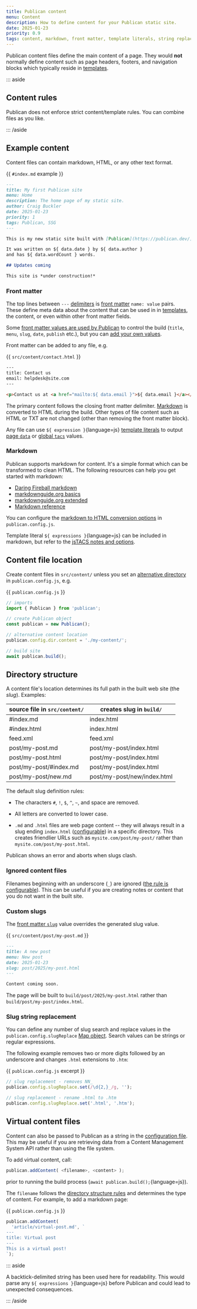 ```yaml
---
title: Publican content
menu: Content
description: How to define content for your Publican static site.
date: 2025-01-23
priority: 0.9
tags: content, markdown, front matter, template literals, string replacement
---
```


Publican content files define the main content of a page. They would **not** normally define content such as page headers, footers, and navigation blocks which typically reside in [templates](--ROOT--docs/setup/templates/).

::: aside

## Content rules

Publican does not enforce strict content/template rules. You can combine files as you like.

::: /aside


## Example content

Content files can contain markdown, HTML, or any other text format.

{{ `#index.md` example }}
```md
---
title: My first Publican site
menu: Home
description: The home page of my static site.
author: Craig Buckler
date: 2025-01-23
priority: 1
tags: Publican, SSG
---

This is my new static site built with [Publican](https://publican.dev/).

It was written on ${ data.date } by ${ data.author }
and has ${ data.wordCount } words.

## Updates coming

This site is *under construction!*
```


### Front matter

The top lines between `---` [delimiters](--ROOT--docs/reference/publican-options/#front-matter-delimiter) is [front matter](--ROOT--docs/reference/front-matter/) `name: value` pairs. These define meta data about the content that can be used in in [templates](--ROOT--docs/setup/templates/), the content, or even within other front matter fields.

Some [front matter values are used by Publican](--ROOT--docs/reference/front-matter/#publican-values) to control the build (`title`, `menu`, `slug`, `date`, `publish` etc.), but you can [add your own values](--ROOT--docs/reference/front-matter/#custom-front-matter).

Front matter can be added to any file, e.g.

{{ `src/content/contact.html` }}
```html
---
title: Contact us
email: helpdesk@site.com
---

<p>Contact us at <a href="mailto:${ data.email }">${ data.email }</a></p>
```

The primary content follows the closing front matter delimiter. [Markdown](#markdown) is converted to HTML during the build. Other types of file content such as HTML or TXT are not changed (other than removing the front matter block).

Any file can use `${ expression }`{language=js} [template literals](--ROOT--docs/setup/jstacs/) to output [page `data`](--ROOT--docs/reference/content-properties/) or [global `tacs`](--ROOT--docs/reference/global-properties/) values.


### Markdown

Publican supports markdown for content. It's a simple format which can be transformed to clean HTML. The following resources can help you get started with markdown:

* [Daring Fireball markdown](https://daringfireball.net/projects/markdown/)
* [markdownguide.org basics](https://www.markdownguide.org/basic-syntax/)
* [markdownguide.org extended](https://www.markdownguide.org/extended-syntax/)
* [Markdown reference](https://commonmark.org/help/)

You can configure the [markdown to HTML conversion options](--ROOT--docs/reference/publican-options/#markdown-to-html) in `publican.config.js`.

Template literal `${ expressions }`{language=js} can be included in markdown, but refer to the [jsTACS notes and options](--ROOT--docs/setup/jstacs/#template-literals-in-markdown).


## Content file location

Create content files in `src/content/` unless you set an [alternative directory](--ROOT--docs/reference/publican-options/#directories) in `publican.config.js`, e.g.

{{ `publican.config.js` }}
```js
// imports
import { Publican } from 'publican';

// create Publican object
const publican = new Publican();

// alternative content location
publican.config.dir.content = './my-content/';

// build site
await publican.build();
```


## Directory structure

A content file's location determines its full path in the built web site (the *slug*). Examples:

|source file in `src/content/`|creates slug in `build/`|
|-|-|
|\#index.md|index.html|
|\#index.html|index.html|
|feed.xml|feed.xml|
|post/my-post.md|post/my-post/index.html|
|post/my-post.html|post/my-post/index.html|
|post/my-post/\#index.md|post/my-post/index.html|
|post/my-post/new.md|post/my-post/new/index.html|

The default slug definition rules:

* The characters `#`, `!`, `$`, `^`, `~`, and space are removed.

* All letters are converted to lower case.

* `.md` and `.html` files are web page content -- they will always result in a slug ending `index.html` ([configurable](--ROOT--docs/reference/publican-options/#index-page-filename)) in a specific directory. This creates friendlier URLs such as `mysite.com/post/my-post/` rather than `mysite.com/post/my-post.html`.

Publican shows an error and aborts when slugs clash.


### Ignored content files

Filenames beginning with an underscore (`_`) are ignored ([the rule is configurable](--ROOT--docs/reference/publican-options/#ignored-content-files)). This can be useful if you are creating notes or content that you do not want in the built site.


### Custom slugs

The [front matter `slug`](--ROOT--docs/reference/front-matter/#slug) value overrides the generated slug value.

{{ `src/content/post/my-post.md` }}
```md
---
title: A new post
menu: New post
date: 2025-01-23
slug: post/2025/my-post.html
---

Content coming soon.
```

The page will be built to `build/post/2025/my-post.html` rather than `build/post/my-post/index.html`.


### Slug string replacement

You can define any number of slug search and replace values in the `publican.config.slugReplace` [Map object](https://developer.mozilla.org/docs/Web/JavaScript/Reference/Global_Objects/Map). Search values can be strings or regular expressions.

The following example removes two or more digits followed by an underscore and changes `.html` extensions to `.htm`:

{{ `publican.config.js` excerpt }}
```js
// slug replacement - removes NN_
publican.config.slugReplace.set(/\d{2,}_/g, '');

// slug replacement - rename .html to .htm
publican.config.slugReplace.set('.html', '.htm');
```


## Virtual content files

Content can also be passed to Publican as a string in the [configuration file](--ROOT--docs/setup/configuration/). This may be useful if you are retrieving data from a Content Management System API rather than using the file system.

To add virtual content, call:

```js
publican.addContent( <filename>, <content> );
```

prior to running the build process (`await publican.build();`{language=js}).

The `filename` follows the [directory structure rules](#directory-structure) and determines the type of content. For example, to add a markdown page:

{{ `publican.config.js` }}
```js
publican.addContent(
  'article/virtual-post.md', `
---
title: Virtual post
---
This is a virtual post!
`);
```

::: aside

A backtick-delimited string has been used here for readability. This would parse any `${ expressions }`{language=js} before Publican and could lead to unexpected consequences.

::: /aside
